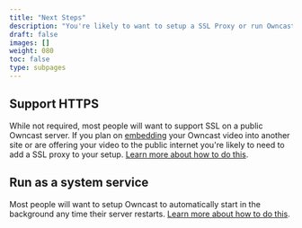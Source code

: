 ```yaml
---
title: "Next Steps"
description: "You're likely to want to setup a SSL Proxy or run Owncast as a system service."
draft: false
images: []
weight: 080
toc: false
type: subpages
---
```


## Support HTTPS

While not required, most people will want to support SSL on a public Owncast server.  If you plan on [embedding](/docs/embed) your Owncast video into another site or are offering your video to the public internet you're likely to need to add a SSL proxy to your setup.  [Learn more about how to do this](/docs/sslproxies).

## Run as a system service

Most people will want to setup Owncast to automatically start in the background any time their server restarts.  [Learn more about how to do this](/docs/systemservice/).


